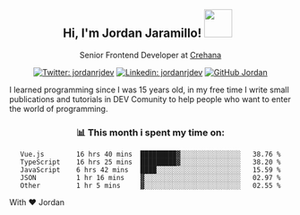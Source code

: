 <div align="center">
<h2 style="margin-right:10px;">Hi, I'm Jordan Jaramillo! <img src="https://media.giphy.com/media/Wj7lNjMNDxSmc/source.gif" width="50" > </h2>

<p>Senior Frontend Developer at <a href="https://www.crehana.com/">Crehana</a></p>

[![Twitter: jordanrjdev](https://img.shields.io/twitter/follow/jordanrjdev?style=social)](https://twitter.com/jordanrjdev)
[![Linkedin: jordanrjdev](https://img.shields.io/badge/-jordanrjdev-blue?style=flat-square&logo=Linkedin&logoColor=white&link=https://www.linkedin.com/in/jordanrjdev/)](https://www.linkedin.com/in/jordanrjdev/)
[![GitHub Jordan](https://img.shields.io/github/followers/jnadroj?label=follow&style=social)](https://github.com/jnadroj)

</div>
I learned programming since I was 15 years old, in my free time I write small publications and tutorials in DEV Comunity to help people who want to enter the world of programming.

<div align="center">

### 📊 **This month i spent my time on:**

<!--START_SECTION:waka-->

```text
Vue.js        16 hrs 40 mins  █████████▓░░░░░░░░░░░░░░░   38.76 %
TypeScript    16 hrs 25 mins  █████████▓░░░░░░░░░░░░░░░   38.20 %
JavaScript    6 hrs 42 mins   ████░░░░░░░░░░░░░░░░░░░░░   15.59 %
JSON          1 hr 16 mins    ▓░░░░░░░░░░░░░░░░░░░░░░░░   02.97 %
Other         1 hr 5 mins     ▓░░░░░░░░░░░░░░░░░░░░░░░░   02.55 %
```

<!--END_SECTION:waka-->

</div>

With ❤️ Jordan
